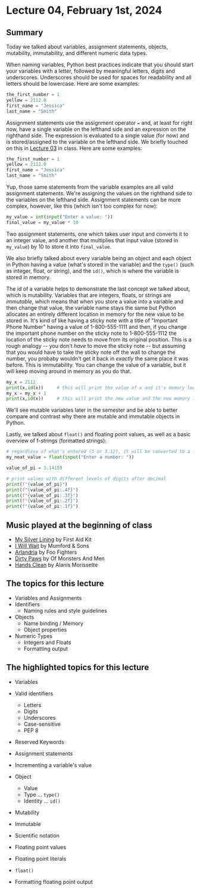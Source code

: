 # Lecture 04, February 1st, 2024

## Summary

Today we talked about variables, assignment statements, objects, mutability, immutability, and different numeric data types.

When naming variables, Python best practices indicate that you should start your variables with a letter, followed by meaningful letters, digits and underscores. Underscores should be used for spaces for readability and all letters should be lowercase. Here are some examples:

```python
the_first_number = 1
yellow = 2112.0
first_name = "Jessica"
last_name = "Smith"
```

Assignment statements use the assignment operator `=` and, at least for right now, have a single variable on the lefthand side and an expression on the righthand side. The expression is evaluated to a single value (for now) and is stored/assigned to the variable on the lefthand side. We briefly touched on this in [Lecture 03](../Lecture_03/) in class.  Here are some examples:

```python
the_first_number = 1
yellow = 2112.0
first_name = "Jessica"
last_name = "Smith"
```

Yup, those same statements from the variable examples are all valid assignment statements. We're assigning the values on the righthand side to the variables on the lefthand side. Assignment statements can be more complex, however, like this (which isn't too complex for now):

```python
my_value = int(input("Enter a value: "))
final_value = my_value * 10
```

Two assignment statements, one which takes user input and converts it to an integer value, and another that multiplies that input value (stored in `my_value`) by 10 to store it into `final_value`.

We also briefly talked about every variable being an object and each object in Python having a value (what's stored in the variable) and the `type()` (such as integer, float, or string), and the `id()`, which is where the variable is stored in memory.

The id of a variable helps to demonstrate the last concept we talked about, which is mutability. Variables that are integers, floats, or strings are *immutable*, which means that when you store a value into a variable and then change that value, the variable name stays the same but Python allocates an entirely different location in memory for the new value to be stored in. It's kind of like having a sticky note with a title of "Important Phone Number" having a value of 1-800-555-1111 and then, if you change the important phone number on the sticky note to 1-800-555-1112 the location of the sticky note needs to move from its original position. This is a rough analogy -- you don't *have* to move the sticky note -- but assuming that you would have to take the sticky note off the wall to change the number, you probaby wouldn't get it back in *exactly* the same place it was before.  This is immutability.  You can change the value of a variable, but it will keep moving around in memory as you do that.

```python
my_x = 2112
print(x,id(x))     # this will print the value of x and it's memory location
my_x = my_x + 1
print(x,id(x))     # this will print the new value and the new memory location
```

We'll see mutable variables later in the semester and be able to better compare and contrast why there are mutable and immutable objects in Python.

Lastly, we talked about `float()` and floating point values, as well as a basic overview of f-strings (formatted strings):

```python
# regardless of what's entered (3 or 3.12), it will be converted to a floating point value
my_neat_value = float(input("Enter a number: "))

value_of_pi = 3.14159

# print values with different levels of digits after decimal
print(f"{value_of_pi}")
print(f"{value_of_pi:.4f}")
print(f"{value_of_pi:.3f}")
print(f"{value_of_pi:.2f}")
print(f"{value_of_pi:.1f}")
```

## Music played at the beginning of class

* [My Silver Lining](https://www.youtube.com/watch?v=DKL4X0PZz7M) by First Aid Kit
* [I Will Wait](https://www.youtube.com/watch?v=rGKfrgqWcv0) by Mumford & Sons
* [Arlandria](https://www.youtube.com/watch?v=Gt3j_nm25LU) by Foo Fighters
* [Dirty Paws](https://www.youtube.com/watch?v=imgImaBleNw) by Of Monsters And Men
* [Hands Clean](https://www.youtube.com/watch?v=2dH289KxkGw) by Alanis Morissette

## The topics for this lecture

* Variables and Assignments
* Identifiers
  - Naming rules and style guidelines
* Objects
  - Name binding / Memory
  - Object properties
* Numeric Types
  - Integers and Floats
  - Formatting output


## The highlighted topics for this lecture

* Variables
* Valid identifiers
  - Letters
  - Digits
  - Underscores
  - Case-sensitive
  - PEP 8
* Reserved Keywords

* Assignment statements
* Incrementing a variable's value

* Object
  - Value
  - Type … `type()`
  - Identity … `id()`

* Mutability
* Immutable

* Scientific notation

* Floating point values
* Floating point literals
* `float()`
* Formatting floating point output

